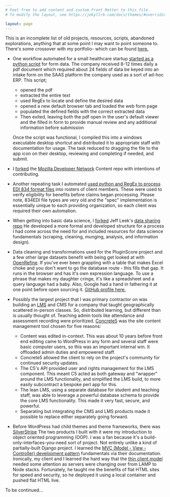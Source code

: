 ```yaml
---
# Feel free to add content and custom Front Matter to this file.
# To modify the layout, see https://jekyllrb.com/docs/themes/#overriding-theme-defaults

layout: page
---
```


This is an incomplete list of old projects, resources, scripts, abandoned explorations, anything that at some point I may want to point someone to. There's some crossover with my portfolio- which can be found [here.](https://msouden.com/work/)

- One workflow automated for a small healthcare startup [started as a python script](https://github.com/msouden/pdf-to-web-form) for form data. The company received 8-12 times daily a pdf document which required about 24 fields of data be keyed into an intake form on the SAAS platform the company used as a sort of ad-hoc ERP. This script;

	- 	 opened the pdf 
	- 	 extracted the entire text
	- 	 used RegEx to locate and define the desired data
	- 	 opened a new default browser tab and loaded the web form page
	- 	 populated the defined fields with the correct extracted data
	- 	 Then exited, leaving both the pdf open in the user's default viewer and the filled in form to provide manual review and any additional information before submission
	
	Once the script was functional, I compiled this into a windows executable desktop shortcut and distributed it to appropriate staff with documentation for usage. The task reduced to dragging the file to the app icon on their desktop, reviewing and completing if needed, and submit.

- I [forked](https://github.com/msouden/content/blob/main/CONTRIBUTING.md) the [Mozilla Developer Network](https://github.com/mdn/content) Content repo with intentions of contributing. 

- Another repeating task I automated [used python and RegEx to process EDI 834 format files](https://github.com/msouden/HIPAA-834-file-processor) into rosters of client members. These were used to verify eligibility for benefits before claims began processing. Please note, 834EDI file types are very old and the "spec" implementation is essentially unique to each providing organization, so each client was required their own automation.

- When getting into basic data science, I [forked](https://github.com/msouden/datasharing/tree/master) Jeff Leek's [data sharing repo](https://github.com/jtleek/datasharing) He developed a more formal and developed structure for a process I had come across the need for and included resources for data science fundamentals (scraping, cleaning, munging, analysis, and information design).

- Data cleaning and transformations used for the PluginScore project and a few other large datasets benefit with being get looked at with [OpenRefine](https://openrefine.org/). If you've ever been grappling with a table that makes Excel choke and you don't want to go the database route - this fills that gap. It runs in the browser and has it's own expression language. To use a phrase that makes my daughter cringe, it's like a spreadsheet and a query language had a baby. Also, Google had a hand in fathering it at one point before open sourcing it. [GitHub profile here.](https://github.com/OpenRefine)
  
- Possibly the largest project that I was primary contractor on was building an [LMS](https://en.wikipedia.org/wiki/Learning_management_system) and CMS for a company that taught geographically scattered in-person classes. So, distributed learning, but different than is usually thought of. Teaching admin tools like attendance and assessment recording were prioritized. [Concrete5](https://www.concretecms.com/) was the site content management tool chosen for five reasons:
  
  - Content was edited in-context. This was about 10 years before front end editing came to WordPress in any form and several staff were basic computer users, so this was an important internal win. It offloaded admin duties and empowered staff.
  -  Concrete5 allowed the client to rely on the project's community for continued security updates. 
  -  The C5's API provided user and rights management for the LMS component. This meant C5 acted as both gateway and "wrapper" around the LMS functionality, and simplified the LMS build, to more easily subcontract a bespoke perl app for this.
  -    The lean LMS, using a separate database for student and teaching staff, was able to leverage a powerful database schema to provide the core LMS functionality. This made it very fast, secure, and powerful. 
  -  Separating but integrating the CMS and LMS products made it possible to replace either separately going forward.
  
- Before WordPress had child themes and theme frameworks, there was [SilverStripe](https://www.silverstripe.org/) The two products I built with it were my introduction to object oriented programming (OOP). I was a fan because it's a build-only-interfaces-you-need sort of project. Not entirely unlike a kind of partially-built Django project. I learned the [MVC (Model - View - Controller) development pattern](https://en.wikipedia.org/wiki/Model%E2%80%93view%E2%80%93controller) fundamentals via their documentation. Ironically, my client and I learned the hard way that the [thin client model](https://en.wikipedia.org/wiki/Model%E2%80%93view%E2%80%93controller#Use_in_web_applications) needed some attention as servers were changing over from LAMP to Node stacks. Fortunately, he taught me the benefits of flat HTML sites for speed and security, so he deployed it using a local container and pushed flat HTML live.

To be continued... 
